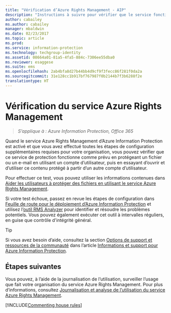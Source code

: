 ```yaml
---
title: "Vérification d’Azure Rights Management - AIP"
description: "Instructions à suivre pour vérifier que le service fonctionne comme prévu. Pour cela, protégez un fichier ou un e-mail en utilisant un compte d’utilisateur, puis essayez d’ouvrir et d’utiliser ce contenu protégé à partir d’un autre compte d’utilisateur."
author: cabailey
ms.author: cabailey
manager: mbaldwin
ms.date: 02/23/2017
ms.topic: article
ms.prod: 
ms.service: information-protection
ms.technology: techgroup-identity
ms.assetid: 08664a01-81a5-4fa5-884c-7306ee55dba0
ms.reviewer: esaggese
ms.suite: ems
ms.openlocfilehash: 2ab4bfa8d27b44bb4d9cf9f3fecc86f281f0da2a
ms.sourcegitcommit: 31e128cc1b917bf767987f0b2144b7f3b6288f2e
translationtype: HT
---
```

# <a name="verifying-the-azure-rights-management-service"></a>Vérification du service Azure Rights Management

>*S’applique à : Azure Information Protection, Office 365*

Quand le service Azure Rights Management d’Azure Information Protection est activé et que vous avez effectué toutes les étapes de configuration supplémentaires requises pour votre organisation, vous pouvez vérifier que ce service de protection fonctionne comme prévu en protégeant un fichier ou un e-mail en utilisant un compte d’utilisateur, puis en essayant d’ouvrir et d’utiliser ce contenu protégé à partir d’un autre compte d’utilisateur.

Pour effectuer ce test, vous pouvez utiliser les informations contenues dans [Aider les utilisateurs à protéger des fichiers en utilisant le service Azure Rights Management](help-users.md).

Si votre test échoue, passez en revue les étapes de configuration dans [Feuille de route pour le déploiement d’Azure Information Protection](../plan-design/deployment-roadmap.md) et utilisez l’[outil RMS Analyzer](http://www.microsoft.com/en-us/download/details.aspx?id=46437) pour identifier et résoudre les problèmes potentiels. Vous pouvez également exécuter cet outil à intervalles réguliers, en guise que contrôle d'intégrité général.

> [!TIP]
> Si vous avez besoin d’aide, consultez la section [Options de support et ressources de la communauté](../get-started/information-support.md#support-options-and-community-resources) dans l’article [Informations et support pour Azure Information Protection](../get-started/information-support.md).

## <a name="next-steps"></a>Étapes suivantes

Vous pouvez, à l’aide de la journalisation de l’utilisation, surveiller l’usage que fait votre organisation du service Azure Rights Management. Pour plus d’informations, consultez [Journalisation et analyse de l’utilisation du service Azure Rights Management](log-analyze-usage.md).

[!INCLUDE[Commenting house rules](../includes/houserules.md)]


